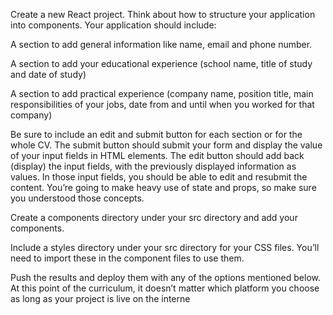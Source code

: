 Create a new React project.
Think about how to structure your application into components. Your application should include:

A section to add general information like name, email and phone number.

A section to add your educational experience (school name, title of study and date of study)

A section to add practical experience (company name, position title, main responsibilities of your jobs, date from and until when you worked for that company)

Be sure to include an edit and submit button for each section or for the whole CV. The submit button should submit your form and display the value of your input fields in HTML elements. The edit button should add back (display) the input fields, with the previously displayed information as values. In those input fields, you should be able to edit and resubmit the content. You’re going to make heavy use of state and props, so make sure you understood those concepts.

Create a components directory under your src directory and add your components.

Include a styles directory under your src directory for your CSS files. You’ll need to import these in the component files to use them.

Push the results and deploy them with any of the options mentioned below. At this point of the curriculum, it doesn’t matter which platform you choose as long as your project is live on the interne
